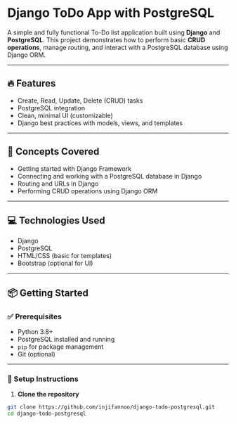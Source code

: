# Django ToDo App with PostgreSQL

A simple and fully functional To-Do list application built using **Django** and **PostgreSQL**. This project demonstrates how to perform basic **CRUD operations**, manage routing, and interact with a PostgreSQL database using Django ORM.

---

## 🔥 Features

- Create, Read, Update, Delete (CRUD) tasks
- PostgreSQL integration
- Clean, minimal UI (customizable)
- Django best practices with models, views, and templates

---

## 🧠 Concepts Covered

- Getting started with Django Framework
- Connecting and working with a PostgreSQL database in Django
- Routing and URLs in Django
- Performing CRUD operations using Django ORM

---

## 💻 Technologies Used

- Django
- PostgreSQL
- HTML/CSS (basic for templates)
- Bootstrap (optional for UI)

---

## 📦 Getting Started

### ✅ Prerequisites

- Python 3.8+
- PostgreSQL installed and running
- `pip` for package management
- Git (optional)

---

### 🚀 Setup Instructions

1. **Clone the repository**

```bash
git clone https://github.com/injifannoo/django-todo-postgresql.git
cd django-todo-postgresql
